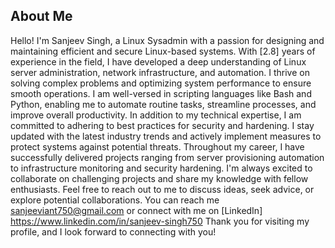 ## About Me
Hello! I'm Sanjeev Singh, a Linux Sysadmin with a passion for designing and maintaining efficient and secure Linux-based systems. With [2.8] years of experience in the field, I have developed a deep understanding of Linux server administration, network infrastructure, and automation.
I thrive on solving complex problems and optimizing system performance to ensure smooth operations. I am well-versed in scripting languages like Bash and Python, enabling me to automate routine tasks, streamline processes, and improve overall productivity.
In addition to my technical expertise, I am committed to adhering to best practices for security and hardening. I stay updated with the latest industry trends and actively implement measures to protect systems against potential threats.
Throughout my career, I have successfully delivered projects ranging from server provisioning automation to infrastructure monitoring and security hardening.
I'm always excited to collaborate on challenging projects and share my knowledge with fellow enthusiasts. Feel free to reach out to me to discuss ideas, seek advice, or explore potential collaborations. You can reach me sanjeeviant750@gmail.com
or connect with me on [LinkedIn] https://www.linkedin.com/in/sanjeev-singh750
Thank you for visiting my profile, and I look forward to connecting with you!
